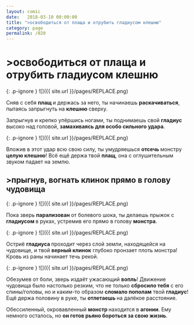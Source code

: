 ```yaml
---
layout: comic
date:   2018-03-10 00:00:00 
title: ">освободиться от плаща и отрубить гладиусом клешню"
category: page
permalink: /020
---
```

# >освободиться от плаща и отрубить гладиусом клешню

{: .p-ignore }
![]({{ site.url }}/pages/REPLACE.png)

Сняв с себя <strong>плащ </strong>и держась за него, ты начинаешь <strong>раскачиваться</strong>, пытаясь запрыгнуть на <strong>клешню </strong>сверху.

Запрыгнув и крепко упёршись ногами, ты поднимаешь свой <strong>гладиус </strong>высоко над головой, <strong>замахиваясь для особо сильного удара</strong>.

{: .p-ignore }
![]({{ site.url }}/pages/REPLACE.png)

Вложив в этот удар всю свою силу, ты умудряешься <strong>отсечь </strong>монстру <strong>целую клешню</strong>! Всё ещё держа твой <strong>плащ</strong>, она с оглушительным звуком падает на землю.

## >прыгнув, вогнать клинок прямо в голову чудовища

{: .p-ignore }
![]({{ site.url }}/pages/REPLACE.png)

Пока зверь <strong>парализован </strong>от болевого шока, ты делаешь прыжок с <strong>гладиусом </strong>в руках, устремив его прямо в голову <strong>монстра</strong>. 

{: .p-ignore }
![]({{ site.url }}/pages/REPLACE.png)

Остриё <strong>гладиуса </strong>проходит через слой земли, находящейся на чудовище, и твой <strong>верный клинок</strong> глубоко пронзает плоть монстра! Кровь из раны начинает течь рекой.

{: .p-ignore }
![]({{ site.url }}/pages/REPLACE.png)

Обезумев от боли, зверь издаёт ужасающий <strong>вопль</strong>! Движение чудовища было настолько резким, что не только <strong>сбросило тебя</strong> с его спины/головы, но и каким-то образом <strong>сломало пополам</strong> твой <strong>гладиус</strong>! Ещё держа половину в руке, ты <strong>отлетаешь </strong>на далёкое расстояние.

Обессиленный, окровавленный <strong>монстр </strong>находится в <strong>агонии</strong>. Ему немного осталось, но <strong>он готов рьяно бороться за свою жизнь</strong>.
